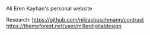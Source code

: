 Ali Eren Kayhan's personal website

Research:
https://github.com/niklasbuschmann/contrast
https://themeforest.net/user/millerdigitaldesign
